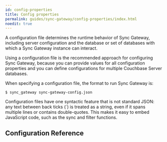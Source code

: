```yaml
---
id: config-properties
title: Config properties
permalink: guides/sync-gateway/config-properties/index.html
noedit: true
---
```


A configuration file determines the runtime behavior of Sync Gateway, including server configuration and the database or set of databases with which a Sync Gateway instance can interact.

Using a configuration file is the recommended approach for configuring Sync Gateway, because you can provide values for all configuration properties and you can define configurations for multiple Couchbase Server databases.

When specifying a configuration file, the format to run Sync Gateway is:

```
$ sync_gateway sync-gateway-config.json
```

Configuration files have one syntactic feature that is not standard JSON: any text between back ticks (`) is treated as a string, even if it spans multiple lines or contains double-quotes. This makes it easy to embed JavaScript code, such as the sync and filter functions.

## Configuration Reference

<script>
	window.configurl = 'https://couchbase-docs.s3.amazonaws.com/mobile/{{ site.version }}/configs/{{ site.configs_last_commit }}/sg.json';
</script>
<div id="root"></div>
